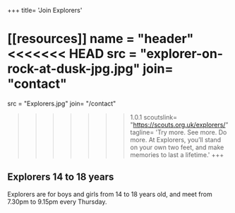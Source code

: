 +++
title= 'Join Explorers'

[[resources]]
  name = "header"
<<<<<<< HEAD
  src = "explorer-on-rock-at-dusk-jpg.jpg"
join= "contact"
=======
  src = "Explorers.jpg"
join= "/contact"
>>>>>>> 1.0.1
scoutslink= "https://scouts.org.uk/explorers/"
tagline= 'Try more. See more. Do more. At Explorers, you’ll stand on your own two feet, and make memories to last a lifetime.'
+++

## Explorers 14 to 18 years

Explorers are for boys and girls from 14 to 18 years old, and meet from 7.30pm to 9.15pm every Thursday.